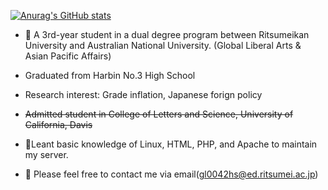 [![Anurag's GitHub stats](https://github-readme-stats.vercel.app/api?username=RailgunBreaker&show_icons=true&theme=graywhite)](https://github.com/anuraghazra/github-readme-stats)
- :blue_book: A 3rd-year student in a dual degree program between Ritsumeikan University and Australian National University. (Global Liberal Arts & Asian Pacific Affairs)
- Graduated from Harbin No.3 High School
- Research interest: Grade inflation, Japanese forign policy
- ~~Admitted student in College of Letters and Science, University of California, Davis~~

- :mag_right:Leant basic knowledge of Linux, HTML, PHP, and Apache to maintain my server.
- :e-mail: Please feel free to contact me via email(gl0042hs@ed.ritsumei.ac.jp)


